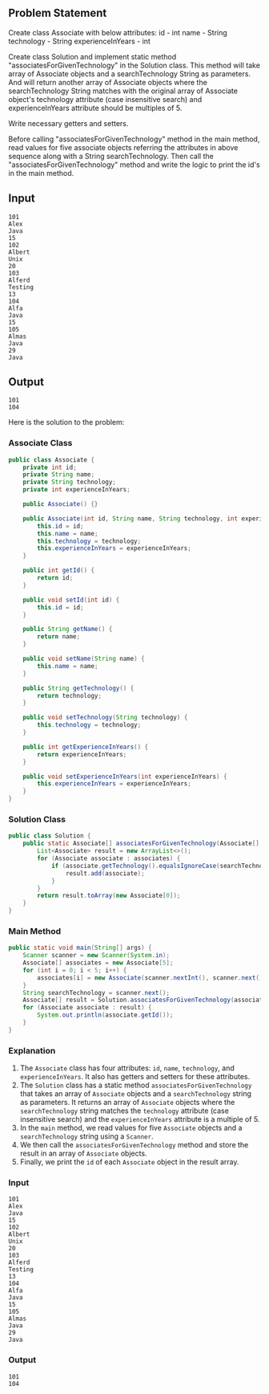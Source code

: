 ## Problem Statement

Create class Associate with below attributes:
id - int
name - String
technology - String
experienceInYears - int

Create class Solution and implement static method "associatesForGivenTechnology" in the Solution class.
This method will take array of Associate objects and a searchTechnology String as parameters.
And will return another array of Associate objects where the searchTechnology String matches with the original array of Associate object's technology attribute (case insensitive search) and experienceInYears attribute should be multiples of 5.

Write necessary getters and setters.

Before calling "associatesForGivenTechnology" method in the main method, read values for five associate objects referring the attributes in above sequence along with a String searchTechnology.
Then call the "associatesForGivenTechnology" method and write the logic to print the id's in the main method.

## Input

    101
    Alex
    Java
    15
    102
    Albert
    Unix
    20
    103
    Alferd
    Testing
    13
    104
    Alfa
    Java
    15
    105
    Almas
    Java
    29
    Java

## Output

    101
    104


Here is the solution to the problem:

### Associate Class

```java
public class Associate {
    private int id;
    private String name;
    private String technology;
    private int experienceInYears;

    public Associate() {}

    public Associate(int id, String name, String technology, int experienceInYears) {
        this.id = id;
        this.name = name;
        this.technology = technology;
        this.experienceInYears = experienceInYears;
    }

    public int getId() {
        return id;
    }

    public void setId(int id) {
        this.id = id;
    }

    public String getName() {
        return name;
    }

    public void setName(String name) {
        this.name = name;
    }

    public String getTechnology() {
        return technology;
    }

    public void setTechnology(String technology) {
        this.technology = technology;
    }

    public int getExperienceInYears() {
        return experienceInYears;
    }

    public void setExperienceInYears(int experienceInYears) {
        this.experienceInYears = experienceInYears;
    }
}
```

### Solution Class

```java
public class Solution {
    public static Associate[] associatesForGivenTechnology(Associate[] associates, String searchTechnology) {
        List<Associate> result = new ArrayList<>();
        for (Associate associate : associates) {
            if (associate.getTechnology().equalsIgnoreCase(searchTechnology) && associate.getExperienceInYears() % 5 == 0) {
                result.add(associate);
            }
        }
        return result.toArray(new Associate[0]);
    }
}
```

### Main Method

```java
public static void main(String[] args) {
    Scanner scanner = new Scanner(System.in);
    Associate[] associates = new Associate[5];
    for (int i = 0; i < 5; i++) {
        associates[i] = new Associate(scanner.nextInt(), scanner.next(), scanner.next(), scanner.nextInt());
    }
    String searchTechnology = scanner.next();
    Associate[] result = Solution.associatesForGivenTechnology(associates, searchTechnology);
    for (Associate associate : result) {
        System.out.println(associate.getId());
    }
}
```

### Explanation

1. The `Associate` class has four attributes: `id`, `name`, `technology`, and `experienceInYears`. It also has getters and setters for these attributes.
2. The `Solution` class has a static method `associatesForGivenTechnology` that takes an array of `Associate` objects and a `searchTechnology` string as parameters. It returns an array of `Associate` objects where the `searchTechnology` string matches the `technology` attribute (case insensitive search) and the `experienceInYears` attribute is a multiple of 5.
3. In the `main` method, we read values for five `Associate` objects and a `searchTechnology` string using a `Scanner`.
4. We then call the `associatesForGivenTechnology` method and store the result in an array of `Associate` objects.
5. Finally, we print the `id` of each `Associate` object in the result array.

### Input

```
101
Alex
Java
15
102
Albert
Unix
20
103
Alferd
Testing
13
104
Alfa
Java
15
105
Almas
Java
29
Java
```

### Output

```
101
104
```